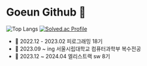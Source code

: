 # Goeun Github 🌊

![Top Langs](https://github-readme-stats.vercel.app/api/top-langs/?username=anuraghazra&layout=compact)
[![Solved.ac Profile](http://mazassumnida.wtf/api/v2/generate_badge?boj=rlarhdms6828)](https://solved.ac/rlarhdms6828/)

- 🔭 2022.12 - 2023.02 피로그래밍 18기 
- 💬 2023.09 ~ ing  서울시립대학교 컴퓨터과학부 복수전공 
- 🐰 2023.12 ~ 2024.04 엘리스트랙 sw 8기  

